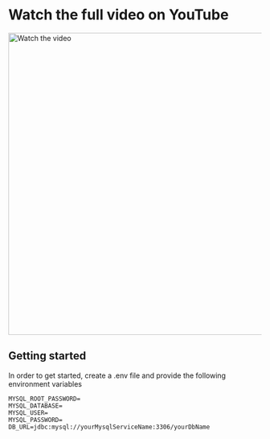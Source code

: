 # Watch the full video on YouTube
<a href="https://www.youtube.com/watch?v=RgZFoC0QHbg" target="_blank">
  <img src="https://img.youtube.com/vi/RgZFoC0QHbg/0.jpg" alt="Watch the video" width="600">
</a>

## Getting started
In order to get started, create a .env file and provide the following environment variables
```
MYSQL_ROOT_PASSWORD=
MYSQL_DATABASE=
MYSQL_USER=
MYSQL_PASSWORD=
DB_URL=jdbc:mysql://yourMysqlServiceName:3306/yourDbName
```
